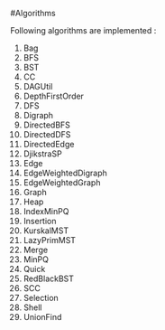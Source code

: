 #Algorithms

Following algorithms are implemented :

1. Bag
2. BFS
3. BST
4. CC
5. DAGUtil
6. DepthFirstOrder
7. DFS
8. Digraph
9. DirectedBFS
10. DirectedDFS
11. DirectedEdge
12. DjikstraSP
13. Edge
14. EdgeWeightedDigraph
15. EdgeWeightedGraph
16. Graph
17. Heap
18. IndexMinPQ
19. Insertion
20. KurskalMST
21. LazyPrimMST
22. Merge
23. MinPQ
24. Quick
25. RedBlackBST
26. SCC
27. Selection
28. Shell
29. UnionFind


